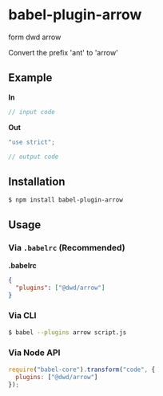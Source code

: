 # babel-plugin-arrow

form dwd arrow

Convert the prefix 'ant' to 'arrow'

## Example

**In**

```js
// input code
```

**Out**

```js
"use strict";

// output code
```

## Installation

```sh
$ npm install babel-plugin-arrow
```

## Usage

### Via `.babelrc` (Recommended)

**.babelrc**

```json
{
  "plugins": ["@dwd/arrow"]
}
```

### Via CLI

```sh
$ babel --plugins arrow script.js
```

### Via Node API

```javascript
require("babel-core").transform("code", {
  plugins: ["@dwd/arrow"]
});
```
